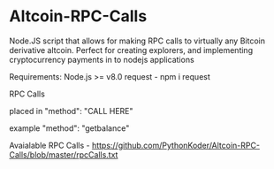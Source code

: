 # Altcoin-RPC-Calls
Node.JS script that allows for making RPC calls to virtually any Bitcoin derivative altcoin. Perfect for creating explorers, and implementing cryptocurrency payments in to nodejs applications

Requirements:
Node.js >= v8.0
request - npm i request


RPC Calls

placed in "method": "CALL HERE"

example "method": "getbalance"

Avaialable RPC Calls - https://github.com/PythonKoder/Altcoin-RPC-Calls/blob/master/rpcCalls.txt
